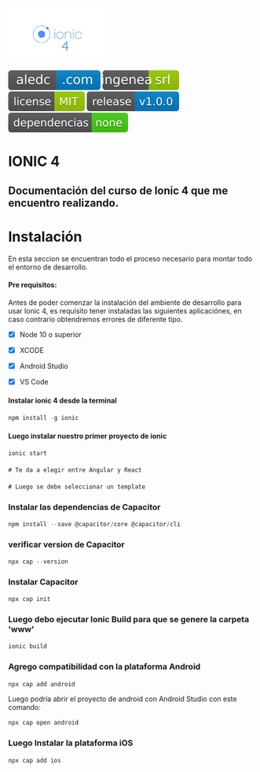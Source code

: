 ![ionic 4](https://raw.githubusercontent.com/aledc7/ionic4/master/resources/ionic.jpg)


[![aledc.tk](https://github.com/aledc7/Scrum-Certification/blob/master/recursos/aledc.com.svg)](https://aledc.tk)
[![ingenea.com.ar](https://github.com/aledc7/Scrum-Certification/blob/master/recursos/ingenea.svg)](http://ingenea.com.ar)
[![License](https://github.com/aledc7/Scrum-Certification/blob/master/recursos/mit-license.svg)](https://aledc.com)
[![GitHub release](https://github.com/aledc7/Scrum-Certification/blob/master/recursos/release.svg)](https://aledc.com)
[![Dependencies](https://github.com/aledc7/Scrum-Certification/blob/master/recursos/dependencias-none.svg)](https://aledc.com)


# IONIC 4

## Documentación del curso de Ionic 4 que me encuentro realizando.

# Instalación

En esta seccion se encuentran todo el proceso necesario para montar todo el entorno de desarrollo.  

#### Pre requisitos:

Antes de poder comenzar la instalación del ambiente de desarrollo para usar Ionic 4, es requisito tener instaladas las siguientes aplicaciónes, en caso contrario obtendremos errores de diferente tipo.   

- [x] Node 10 o superior  
- [x] XCODE  
- [x] Android Studio  
- [x] VS Code  


#### Instalar ionic 4 desde la terminal  
```js
npm install -g ionic  
````

#### Luego instalar nuestro primer proyecto de ionic  
```js
ionic start

# Te da a elegir entre Angular y React

# Luego se debe seleccionar un template
````

### Instalar las dependencias de Capacitor
```js
npm install --save @capacitor/core @capacitor/cli
```
### verificar version de Capacitor
```js
npx cap --version
```
### Instalar Capacitor
```js
npx cap init
```

### Luego debo ejecutar Ionic Build para que se genere la carpeta 'www'
```js
ionic build
```

### Agrego compatibilidad con la plataforma Android
```js
npx cap add android
```
Luego podría abrir el proyecto de android con Android Studio con este comando:
```js
npx cap open android
```
### Luego Instalar la plataforma iOS
```js
npx cap add ios 
```


